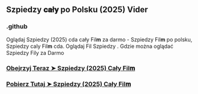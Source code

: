 ## Szpiedzy 𝐜𝐚ł𝐲 po Polsku (2025) Vider

### .github

Oglądaj Szpiedzy (2025) cda cały Fil𝐦 za darmo - Szpiedzy Fil𝐦  po polsku, Szpiedzy caly Fil𝐦 cda. Oglądaj Fil Szpiedzy . Gdzie można oglądać Szpiedzy Fily za Darmo

### [Obejrzyj Teraz ➤ Szpiedzy (2025) Cały Fil𝐦 ](https://watching4khdmovies.blogspot.com/2025/05/black-bag.html)

### [Pobierz Tutaj ➤ Szpiedzy (2025) Cały Fil𝐦 ](https://watching4khdmovies.blogspot.com/2025/05/black-bag.html)
